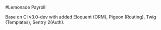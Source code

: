 #Lemonade Payroll

Base on CI v3.0-dev with added Eloquent (ORM), Pigeon (Routing), Twig (Templates), Sentry 2(Auth).
